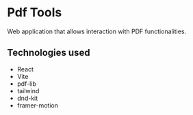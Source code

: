 # Pdf Tools

Web application that allows interaction with PDF functionalities.

## Technologies used

- React
- Vite
- pdf-lib
- tailwind
- dnd-kit
- framer-motion
